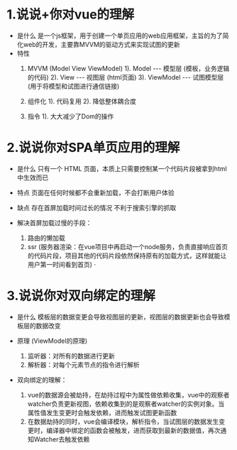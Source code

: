 # 1.说说+你对vue的理解
 - 是什么
    是一个js框架，用于创建一个单页应用的web应用框架，主旨的为了简化web的开发，主要靠MVVM的驱动方式来实现试图的更新
 - 特性
    1. MVVM (Model View ViewModel)
     1). Model --- 模型层 (模板，业务逻辑的代码)
     2). View --- 视图层 (html页面)
     3). ViewModel --- 试图模型层 (用于将模型和试图进行通信链接)
    
    2. 组件化
     1). 代码复用
     2). 降低整体耦合度

    3. 指令
     1). 大大减少了Dom的操作

# 2.说说你对SPA单页应用的理解
 - 是什么
   只有一个 HTML 页面，本质上只需要控制某一个代码片段被拿到html中生效而已

 - 特点
   页面在任何时候都不会重新加载，不会打断用户体验

 - 缺点
   存在首屏加载时间过长的情况
   不利于搜索引擎的抓取
 
 - 解决首屏加载过慢的手段：
   1. 路由的懒加载
   2. ssr (服务器渲染：在vue项目中再启动一个node服务，负责直接响应首页的代码片段，项目其他的代码片段依然保持原有的加载方式，这样就能让用户第一时间看到首页)
·
# 3.说说你对双向绑定的理解
 - 是什么
   模板层的数据变更会导致视图层的更新，视图层的数据更新也会导致模板层的数据改变

 - 原理 (ViewModel的原理)
   1. 监听器：对所有的数据进行更新
   2. 解析器：对每个元素节点的指令进行解析

 - 双向绑定的理解：
   1. vue的数据源会被劫持，在劫持过程中为属性做依赖收集，vue中的观察者watcher负责更新视图，依赖收集到的是观察者watcher的实例对象。当属性值发生变更时会触发依赖，进而触发试图更新函数
   2. 在数据劫持的同时，vue会编译模块，解析指令，当试图层的数据发生变更时，编译器中绑定的函数会被触发，进而获取到最新的数据值，再次通知Watcher去触发依赖